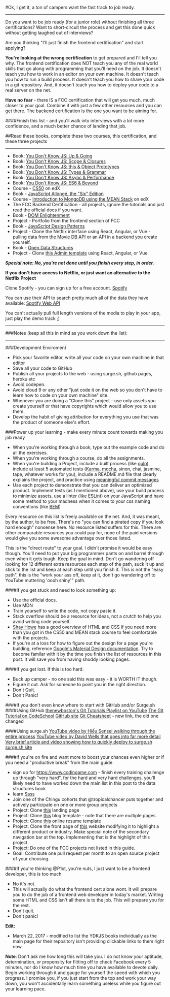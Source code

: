 #Ok, I get it, a ton of campers want the fast track to job ready.


----------

Do you want to be job ready (for a junior role) without finishing all three certifications? Want to short-circuit the process and get this done quick without getting laughed out of interviews?

Are you thinking "I'll just finish the frontend certification" and start applying?

**You're looking at the wrong certification** to get prepared and I'll tell you why. The frontend certification does NOT teach you any of the real world skills that go along with programming that you'll need on the job. It doesn't teach you how to work in an editor on your own machine. It doesn't teach you how to run a build process. It doesn't teach you how to share your code in a git repository. And, it doesn't teach you how to deploy your code to a real server on the net.

**Have no fear** - there IS a FCC certification that will get you much, much closer to your goal. Combine it with just a few other resources and you can get there. The backend certification is the one you want to be aiming for. 

####Finish this list - and you'll walk into interviews with a lot more confidence, and a much better chance of landing that job.



##Read these books, complete these two courses, this certification, and these three projects


----------
* Book: [You Don't Know JS: Up & Going](https://github.com/getify/You-Dont-Know-JS/blob/master/up%20&%20going/README.md#you-dont-know-js-up--going)    
* Book: [You Don't Know JS: Scope & Closures](https://github.com/getify/You-Dont-Know-JS/blob/master/scope%20&%20closures/README.md#you-dont-know-js-scope--closures)  
* Book: [You Don't Know JS: this & Object Prototypes](https://github.com/getify/You-Dont-Know-JS/blob/master/this%20&%20object%20prototypes/README.md#you-dont-know-js-this--object-prototypes)     
* Book: [You Don't Know JS: Types & Grammar](https://github.com/getify/You-Dont-Know-JS/blob/master/types%20&%20grammar/README.md#you-dont-know-js-types--grammar)   
* Book: [You Don't Know JS: Async & Performance](https://github.com/getify/You-Dont-Know-JS/blob/master/async%20&%20performance/README.md#you-dont-know-js-async--performance)   
* Book: [You Don't Know JS: ES6 & Beyond](https://github.com/getify/You-Dont-Know-JS/blob/master/es6%20&%20beyond/README.md#you-dont-know-js-es6--beyond)   
* Course - [CS50](https://www.edx.org/course/introduction-computer-science-harvardx-cs50x)  on edX
* Book - [JavaScript Allongé, the "Six" Edition](https://leanpub.com/javascriptallongesix)
* Course - [Introduction to MongoDB using the MEAN Stack](https://www.edx.org/course/introduction-mongodb-using-mean-stack-mongodbx-m101x-0) on edX
* The FCC Backend Certification - all projects, ignore the tutorials and just read the official docs if you want.
* Book - [DOM Enlightenment](http://domenlightenment.com/)
* Project - Portfolio from the frontend section of FCC
* Book - [JavaScript Design Patterns](https://addyosmani.com/resources/essentialjsdesignpatterns/book/)
* Project - Clone the Netflix interface using React, Angular, or Vue - pulling data from [the Movie DB API](https://www.themoviedb.org/documentation/api) or an API in a backend you create yourself.
* Book - [Open Data Structures](http://www.aupress.ca/books/120226/ebook/99Z_Morin_2013-Open_Data_Structures.pdf)
* Project - Clone [this Admin template](http://rubix410.sketchpixy.com/ltr/dashboard) using React, Angular, or Vue

**_Special note: No, you're not done until you finish every step, in order._**

**If you don't have access to Netflix, or just want an alternative to the Netflix Project**

Clone Spotify - you can sign up for a free account.
[Spotify](https://www.spotify.com/us/)

You can use their API to search pretty much all of the data they have available:
[Spotify Web API]( https://developer.spotify.com/web-api/ ) 

You can't actually pull full length versions of the media to play in your app, just play the demo track ;)


----------

###Notes (keep all this in mind as you work down the list):

----------

###Development Enviroment
* Pick your favorite editor, write all your code on your own machine in that editor
* Save all your code to GitHub
* Publish all your projects to the web  - using surge.sh, github pages, heroku etc
* Avoid codepen.
* Avoid cloud 9 or any other "just code it on the web so you don't have to learn how to code on your own machine" site.
* Whenever you are doing a "Clone this" project - use only  assets you create yourself or that have copyrights which would allow you to use them.
* Develop the habit of giving attribution for everything you use that was the product of someone else's effort.

###Power up your learning - make every minute count towards making you job ready
* When you're working through a book, type out the example code and do all the exercises.
* When you're working through a course, do all the assignments.
* When you're building a Project, include a built process (like [gulp](http://gulpjs.com/)), include at least 5 automated tests ([Karma](https://karma-runner.github.io/1.0/index.html), [mocha](https://mochajs.org/), sinon, chai, jasmine, tape, whatever works for you), include a README.md file that clearly explains the project, and practice using [meaningful 
commit messages](http://chris.beams.io/posts/git-commit/) 
* Use each project to demonstrate that you can deliver an optimized product. Implement tests (as I mentioned above), use your build process to minimize assets, use a linter (like [ESLint](http://eslint.org/)) on your JavaScript and have some method to your madness when it comes to your css naming conventions (like [BEM](http://getbem.com/introduction/))

Every resource on this list is freely available on the net. And, it was meant, by the author, to be free. There's no "you can find a pirated copy if you look hard enough" nonsense here. No resource listed suffers for this. There are other comparable resources you could pay for, none of the paid versions would give you some awesome advantage over those listed.

This is the "direct route" to your goal. I didn't promise it would be easy though. You'll need to put your big programmer pants on and barrel through even when it gets tough. Keep the goal in mind. Don't go wandering off looking for 12 different extra resources each step of the path, suck it up and stick to the list and keep at each step until you finish it. This is not the "easy path", this is the "work your ass off, keep at it, don't go wandering off to YouTube muttering 'oooh shiny'" path.

####If you get stuck and need to look something up: 
* Use the official docs.
* Use MDN
* Train yourself to write the code, not copy paste it.
* Stack overflow should be a resource for ideas, not a crutch to help you avoid writing code yourself.
* [Shay Howe](http://learn.shayhowe.com/) has a good overview of HTML and CSS if you need more than you got in the CS50 and MEAN stack course to feel comfortable with the projects.
* If you're at a loss for how to figure out the design for a page you're building, reference [Google's Material Design documentation](https://material.google.com/). Try to become familar with it by the time you finish the list of resources in this post. It will save you from having shoddy looking pages.

####If you get lost. If this is too hard.
* Buck up camper - no one said this was easy - it is WORTH IT though.
* Figure it out. Ask for someone to point you in the right direction.
* Don't Quit.
* Don't Panic!

####If you don't even know where to start with GitHub and/or Surge.sh
####Using GitHub
[thenewboston's Git Tutorials Playlist on YouTube](https://www.youtube.com/playlist?list=PL6gx4Cwl9DGAKWClAD_iKpNC0bGHxGhcx)
[The Git Tutorial on CodeSchool](https://try.github.io/)
[GitHub site](https://github.com/)
[Git Cheatsheet](https://education.github.com/git-cheat-sheet-education.pdf) - new link, the old one changed

####Using surge.sh
[YouTube video by Hiếu Sensei walking through the entire process](https://www.youtube.com/watch?v=W10ckhQ1H7c)
[YouTube video by David Wells that goes into far more detail](https://www.youtube.com/watch?v=LZA8QVLOinE)
[Very brief article and video showing how to quickly deploy to surge.sh](http://toolsfortheweb.net/hosting/using-surge-for-free-static-site-hosting/)
[surge.sh site](https://surge.sh/)

####if you're on fire and want more to boost your chances even higher or if you need a "productive break" from the main guide
* sign up for https://www.codingame.com - finish every training challenge up through "very hard", for the hard and very hard challenges, you'll likely need to have worked down the main list in this post to the data structures book
* learn [Sass](http://sass-lang.com/guide)
* Join one of the Chingu cohorts that @tropicalchancer puts together and actively participate on one or more group projects
* Project: Clone [this](https://blackrockdigital.github.io/startbootstrap-creative/)  landing page
* Project: Clone [this](https://blackrockdigital.github.io/startbootstrap-clean-blog/) blog template - note that there are multiple pages
* Project: Clone [this](https://creativemarket.com/ikonome/686585-Material-Resume-Blue/screenshots/#screenshot2) online resume template
* Project: Clone the front page of [this](https://urbanarmorgear.com/) website modifying it to highlight a different product or industry. Make special note of the secondary navigation bar at the top. Implementing that is the highlight of this project.
* Project: Do one of the FCC projects not listed in this guide.
* Goal: Contribute one pull request per month to an open source project of your choosing.

####If you're thinking @P1xt, you're nuts, I just want to be a frontend developer, this is too much
* No it's not.
* This will actually do what the frontend cert alone wont. It will prepare you to do the job of a frontend web developer in today's market. Writing some HTML and CSS isn't all there is to the job. This will prepare you for the rest.
* Don't quit.
* Don't panic!

**Edit:**

* March 22, 2017 - modified to list the YDKJS books individually as the main page for their repository isn't providing clickable links to them right now.

**Note**: Don't ask me how long this will take you. I do not know your aptitude, determination, or propensity for flitting off to check Facebook every 5 minutes, nor do I know how much time you have available to devote daily. Begin working through it and gauge for yourself the speed with which you progress. I promise you, if you just start from the top and work your way down, you won't accidentally learn something useless while you figure out your learning pace.
